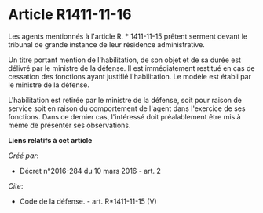 # Article R1411-11-16

Les agents mentionnés à l'article R. * 1411-11-15 prêtent serment devant le tribunal de grande instance de leur résidence
administrative. 

Un titre portant mention de l'habilitation, de son objet et de sa durée est délivré par le ministre de la défense. Il est
immédiatement restitué en cas de cessation des fonctions ayant justifié l'habilitation. Le modèle est établi par le ministre
de la défense. 

L'habilitation est retirée par le ministre de la défense, soit pour raison de service soit en raison du comportement de
l'agent dans l'exercice de ses fonctions. Dans ce dernier cas, l'intéressé doit préalablement être mis à même de présenter
ses observations.

**Liens relatifs à cet article**

_Créé par_:

  - Décret n°2016-284 du 10 mars 2016 - art. 2

_Cite_:

  - Code de la défense. - art. R*1411-11-15 (V)
